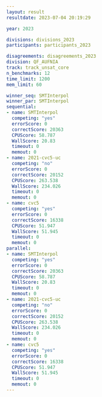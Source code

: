 ```yaml
---
layout: result
resultdate: 2023-07-04 20:19:29

year: 2023

divisions: divisions_2023
participants: participants_2023

disagreements: disagreements_2023
division: QF_AUFNIA
track: track_unsat_core
n_benchmarks: 12
time_limit: 1200
mem_limit: 60

winner_seq: SMTInterpol
winner_par: SMTInterpol
sequential:
- name: SMTInterpol
  competing: "yes"
  errorScore: 0
  correctScore: 20363
  CPUScore: 58.787
  WallScore: 20.83
  timeout: 0
  memout: 0
- name: 2021-cvc5-uc
  competing: "no"
  errorScore: 0
  correctScore: 20152
  CPUScore: 263.538
  WallScore: 234.026
  timeout: 0
  memout: 0
- name: cvc5
  competing: "yes"
  errorScore: 0
  correctScore: 16338
  CPUScore: 51.947
  WallScore: 51.945
  timeout: 0
  memout: 0
parallel:
- name: SMTInterpol
  competing: "yes"
  errorScore: 0
  correctScore: 20363
  CPUScore: 58.787
  WallScore: 20.83
  timeout: 0
  memout: 0
- name: 2021-cvc5-uc
  competing: "no"
  errorScore: 0
  correctScore: 20152
  CPUScore: 263.538
  WallScore: 234.026
  timeout: 0
  memout: 0
- name: cvc5
  competing: "yes"
  errorScore: 0
  correctScore: 16338
  CPUScore: 51.947
  WallScore: 51.945
  timeout: 0
  memout: 0
---
```

